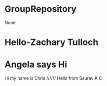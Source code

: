 # GroupRepository
None

Hello-Zachary Tulloch
=======

Angela says Hi
=======
Hi my name is Chris
//////
Hello from Saurav K C


